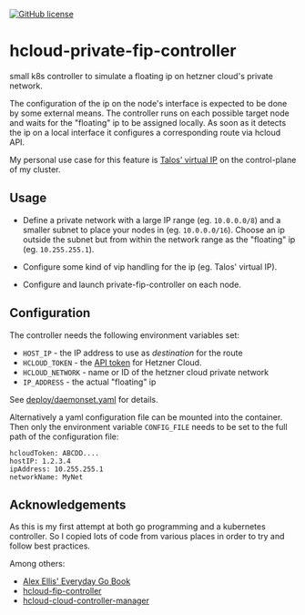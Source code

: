 [![GitHub license](https://img.shields.io/github/license/rwunderer/hcloud-private-fip-controller.svg)](https://github.com/rwunderer/hcloud-private-fip-controller/blob/main/LICENSE)

# hcloud-private-fip-controller
small k8s controller to simulate a floating ip on hetzner cloud's private network.

The configuration of the ip on the node's interface is expected to be done by
some external means. The controller runs on each possible target node and waits
for the "floating" ip to be assigned locally. As soon as it detects the ip on
a local interface it configures a corresponding route via hcloud API.

My personal use case for this feature is [Talos' virtual IP](https://www.talos.dev/docs/v1.8/guides/vip/)
on the control-plane of my cluster.

## Usage

* Define a private network with a large IP range (eg. `10.0.0.0/8`) and a smaller subnet
to place your nodes in (eg. `10.0.0.0/16`). Choose an ip outside the subnet but from
within the network range as the "floating" ip (eg. `10.255.255.1`).

* Configure some kind of vip handling for the ip (eg. Talos' virtual IP).

* Configure and launch private-fip-controller on each node.

## Configuration

The controller needs the following environment variables set:

* `HOST_IP` - the IP address to use as *destination* for the route
* `HCLOUD_TOKEN` - the [API token](https://docs.hetzner.cloud/#authentication) for Hetzner Cloud.
* `HCLOUD_NETWORK` - name or ID of the hetzner cloud private network
* `IP_ADDRESS` - the actual "floating" ip

See [deploy/daemonset.yaml](deploy/daemonset.yaml) for details.

Alternatively a yaml configuration file can be mounted into the container. Then
only the environment variable `CONFIG_FILE` needs to be set to the full path of
the configuration file:

```
hcloudToken: ABCDD....
hostIP: 1.2.3.4
ipAddress: 10.255.255.1
networkName: MyNet
```

## Acknowledgements

As this is my first attempt at both go programming and a kubernetes controller.
So I copied lots of code from various places in order to try and follow best
practices.

Among others:

* [Alex Ellis' Everyday Go Book](https://openfaas.gumroad.com/l/everyday-golang)
* [hcloud-fip-controller](https://github.com/cbeneke/hcloud-fip-controller)
* [hcloud-cloud-controller-manager](https://github.com/hetznercloud/hcloud-cloud-controller-manager)
